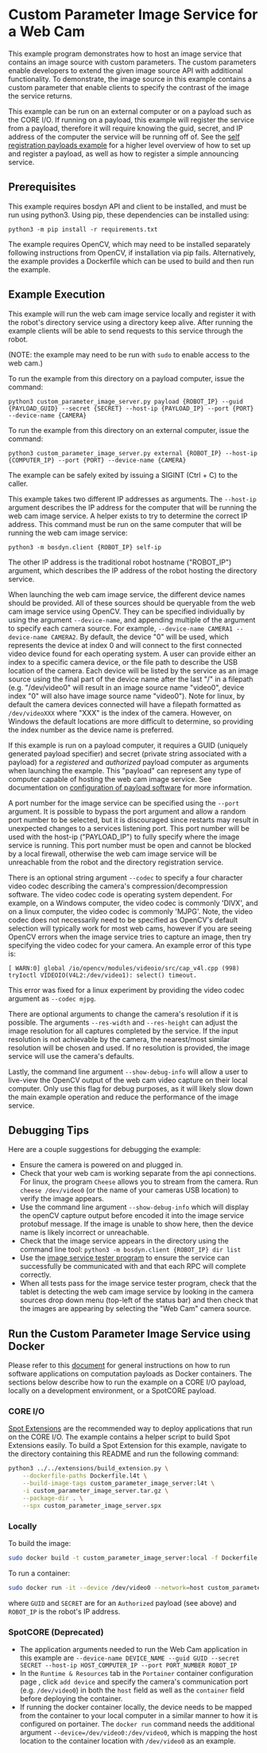 <!--
Copyright (c) 2023 Boston Dynamics, Inc.  All rights reserved.

Downloading, reproducing, distributing or otherwise using the SDK Software
is subject to the terms and conditions of the Boston Dynamics Software
Development Kit License (20191101-BDSDK-SL).
-->

# Custom Parameter Image Service for a Web Cam

This example program demonstrates how to host an image service that contains an image source with custom parameters. The custom parameters enable developers to extend the given image source API with additional functionality. To demonstrate, the image source in this example contains a custom parameter that enable clients to specify the contrast of the image the service returns.

This example can be run on an external computer or on a payload such as the CORE I/O. If running on a payload, this example will register the service from a payload, therefore it will require knowing the guid, secret, and IP address of the computer the service will be running off of. See the [self registration payloads example](../../self_registration/README.md) for a higher level overview of how to set up and register a payload, as well as how to register a simple announcing service.

## Prerequisites

This example requires bosdyn API and client to be installed, and must be run using python3. Using pip, these dependencies can be installed using:

```
python3 -m pip install -r requirements.txt
```

The example requires OpenCV, which may need to be installed separately following instructions from OpenCV, if installation via pip fails. Alternatively, the example provides a Dockerfile which can be used to build and then run the example.

## Example Execution

This example will run the web cam image service locally and register it with the robot's directory service using a directory keep alive. After running the example clients will be able to send requests to this service through the robot.

(NOTE: the example may need to be run with `sudo` to enable access to the web cam.)

To run the example from this directory on a payload computer, issue the command:

```
python3 custom_parameter_image_server.py payload {ROBOT_IP} --guid {PAYLOAD_GUID} --secret {SECRET} --host-ip {PAYLOAD_IP} --port {PORT} --device-name {CAMERA}
```

To run the example from this directory on an external computer, issue the command:

```
python3 custom_parameter_image_server.py external {ROBOT_IP} --host-ip {COMPUTER_IP} --port {PORT} --device-name {CAMERA}
```

The example can be safely exited by issuing a SIGINT (Ctrl + C) to the caller.

This example takes two different IP addresses as arguments. The `--host-ip` argument describes the IP address for the computer that will be running the web cam image service. A helper exists to try to determine the correct IP address. This command must be run on the same computer that will be running the web cam image service:

```
python3 -m bosdyn.client {ROBOT_IP} self-ip
```

The other IP address is the traditional robot hostname ("ROBOT_IP") argument, which describes the IP address of the robot hosting the directory service.

When launching the web cam image service, the different device names should be provided. All of these sources should be queryable from the web cam image service using OpenCV. They can be specified individually by using the argument `--device-name`, and appending multiple of the argument to specify each camera source. For example, `--device-name CAMERA1 --device-name CAMERA2`. By default, the device "0" will be used, which represents the device at index 0 and will connect to the first connected video device found for each operating system. A user can provide either an index to a specific camera device, or the file path to describe the USB location of the camera. Each device will be listed by the service as an image source using the final part of the device name after the last "/" in a filepath (e.g. "/dev/video0" will result in an image source name "video0", device index "0" will also have image source name "video0"). Note for linux, by default the camera devices connected will have a filepath formatted as `/dev/videoXXX` where "XXX" is the index of the camera. However, on Windows the default locations are more difficult to determine, so providing the index number as the device name is preferred.

If this example is run on a payload computer, it requires a GUID (uniquely generated payload specifier) and secret (private string associated with a payload) for a _registered_ and _authorized_ payload computer as arguments when launching the example. This "payload" can represent any type of computer capable of hosting the web cam image service. See documentation on [configuration of payload software](../../../../docs/payload/configuring_payload_software.md#configuring-and-authorizing-payloads) for more information.

A port number for the image service can be specified using the `--port` argument. It is possible to bypass the port argument and allow a random port number to be selected, but it is discouraged since restarts may result in unexpected changes to a services listening port. This port number will be used with the host-ip ("PAYLOAD_IP") to fully specify where the image service is running. This port number must be open and cannot be blocked by a local firewall, otherwise the web cam image service will be unreachable from the robot and the directory registration service.

There is an optional string argument `--codec` to specify a four character video codec describing the camera's compression/decompression software. The video codec code is operating system dependent. For example, on a Windows computer, the video codec is commonly 'DIVX', and on a linux computer, the video codec is commonly 'MJPG'. Note, the video codec does not necessarily need to be specified as OpenCV's default selection will typically work for most web cams, however if you are seeing OpenCV errors when the image service tries to capture an image, then try specifying the video codec for your camera. An example error of this type is:

```
[ WARN:0] global /io/opencv/modules/videoio/src/cap_v4l.cpp (998) tryIoctl VIDEOIO(V4L2:/dev/video1): select() timeout.
```

This error was fixed for a linux experiment by providing the video codec argument as `--codec mjpg`.

There are optional arguments to change the camera's resolution if it is possible. The arguments `--res-width` and `--res-height` can adjust the image resolution for all captures completed by the service. If the input resolution is not achievable by the camera, the nearest/most similar resolution will be chosen and used. If no resolution is provided, the image service will use the camera's defaults.

Lastly, the command line argument `--show-debug-info` will allow a user to live-view the OpenCV output of the web cam video capture on their local computer. Only use this flag for debug purposes, as it will likely slow down the main example operation and reduce the performance of the image service.

## Debugging Tips

Here are a couple suggestions for debugging the example:

- Ensure the camera is powered on and plugged in.
- Check that your web cam is working separate from the api connections. For linux, the program `Cheese` allows you to stream from the camera. Run `cheese /dev/video0` (or the name of your cameras USB location) to verify the image appears.
- Use the command line argument `--show-debug-info` which will display the openCV capture output before encoded it into the image service protobuf message. If the image is unable to show here, then the device name is likely incorrect or unreachable.
- Check that the image service appears in the directory using the command line tool: `python3 -m bosdyn.client {ROBOT_IP} dir list`
- Use the [image service tester program](../../tester_programs/README.md) to ensure the service can successfully be communicated with and that each RPC will complete correctly.
- When all tests pass for the image service tester program, check that the tablet is detecting the web cam image service by looking in the camera sources drop down menu (top-left of the status bar) and then check that the images are appearing by selecting the "Web Cam" camera source.

## Run the Custom Parameter Image Service using Docker

Please refer to this [document](../../../../docs/payload/docker_containers.md) for general instructions on how to run software applications on computation payloads as Docker containers. The sections below describe how to run the example on a CORE I/O payload, locally on a development environment, or a SpotCORE payload.

### CORE I/O

[Spot Extensions](../../../../docs/payload/docker_containers.md#manage-payload-software-in-core-i-o) are the recommended way to deploy applications that run on the CORE I/O. The example contains a helper script to build Spot Extensions easily. To build a Spot Extension for this example, navigate to the directory containing this README and run the following command:

```sh
python3 ../../extensions/build_extension.py \
    --dockerfile-paths Dockerfile.l4t \
    --build-image-tags custom_parameter_image_server:l4t \
    -i custom_parameter_image_server.tar.gz \
    --package-dir . \
    --spx custom_parameter_image_server.spx
```

### Locally

To build the image:

```sh
sudo docker build -t custom_parameter_image_server:local -f Dockerfile .
```

To run a container:

```sh
sudo docker run -it --device /dev/video0 --network=host custom_parameter_image_server:local payload --host-ip localhost --port 50051 --guid GUID --secret SECRET ROBOT_IP
```

where `GUID` and `SECRET` are for an `Authorized` payload (see above) and `ROBOT_IP` is the robot's IP address.

### SpotCORE (Deprecated)

- The application arguments needed to run the Web Cam application in this example are `--device-name DEVICE_NAME --guid GUID --secret SECRET --host-ip HOST_COMPUTER_IP --port PORT_NUMBER ROBOT_IP`
- In the `Runtime & Resources` tab in the `Portainer` container configuration page , click `add device` and specify the camera's communication port (e.g. `/dev/video0`) in both the `host` field as well as the `container` field before deploying the container.
- If running the docker container locally, the device needs to be mapped from the container to your local computer in a similar manner to how it is configured on portainer. The `docker run` command needs the additional argument `--device=/dev/video0:/dev/video0`, which is mapping the host location to the container location with `/dev/video0` as an example.
